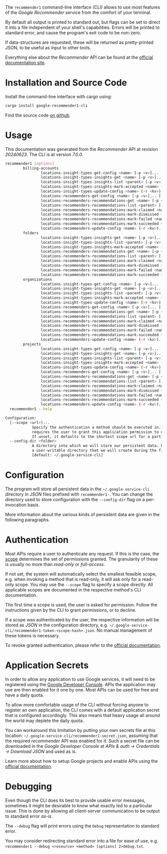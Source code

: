 <!---
DO NOT EDIT !
This file was generated automatically from 'src/generator/templates/cli/README.md.mako'
DO NOT EDIT !
-->
The `recommender1` command-line interface *(CLI)* allows to use most features of the *Google Recommender* service from the comfort of your terminal.

By default all output is printed to standard out, but flags can be set to direct it into a file independent of your shell's
capabilities. Errors will be printed to standard error, and cause the program's exit code to be non-zero.

If data-structures are requested, these will be returned as pretty-printed JSON, to be useful as input to other tools.

Everything else about the *Recommender* API can be found at the
[official documentation site](https://cloud.google.com/recommender/docs/).

# Installation and Source Code

Install the command-line interface with cargo using:

```bash
cargo install google-recommender1-cli
```

Find the source code [on github](https://github.com/Byron/google-apis-rs/tree/main/gen/recommender1-cli).

# Usage

This documentation was generated from the *Recommender* API at revision *20240623*. The CLI is at version *7.0.0*.

```bash
recommender1 [options]
        billing-accounts
                locations-insight-types-get-config <name> [-p <v>]... [-o <out>]
                locations-insight-types-insights-get <name> [-p <v>]... [-o <out>]
                locations-insight-types-insights-list <parent> [-p <v>]... [-o <out>]
                locations-insight-types-insights-mark-accepted <name> (-r <kv>)... [-p <v>]... [-o <out>]
                locations-insight-types-update-config <name> (-r <kv>)... [-p <v>]... [-o <out>]
                locations-recommenders-get-config <name> [-p <v>]... [-o <out>]
                locations-recommenders-recommendations-get <name> [-p <v>]... [-o <out>]
                locations-recommenders-recommendations-list <parent> [-p <v>]... [-o <out>]
                locations-recommenders-recommendations-mark-claimed <name> (-r <kv>)... [-p <v>]... [-o <out>]
                locations-recommenders-recommendations-mark-dismissed <name> (-r <kv>)... [-p <v>]... [-o <out>]
                locations-recommenders-recommendations-mark-failed <name> (-r <kv>)... [-p <v>]... [-o <out>]
                locations-recommenders-recommendations-mark-succeeded <name> (-r <kv>)... [-p <v>]... [-o <out>]
                locations-recommenders-update-config <name> (-r <kv>)... [-p <v>]... [-o <out>]
        folders
                locations-insight-types-insights-get <name> [-p <v>]... [-o <out>]
                locations-insight-types-insights-list <parent> [-p <v>]... [-o <out>]
                locations-insight-types-insights-mark-accepted <name> (-r <kv>)... [-p <v>]... [-o <out>]
                locations-recommenders-recommendations-get <name> [-p <v>]... [-o <out>]
                locations-recommenders-recommendations-list <parent> [-p <v>]... [-o <out>]
                locations-recommenders-recommendations-mark-claimed <name> (-r <kv>)... [-p <v>]... [-o <out>]
                locations-recommenders-recommendations-mark-dismissed <name> (-r <kv>)... [-p <v>]... [-o <out>]
                locations-recommenders-recommendations-mark-failed <name> (-r <kv>)... [-p <v>]... [-o <out>]
                locations-recommenders-recommendations-mark-succeeded <name> (-r <kv>)... [-p <v>]... [-o <out>]
        organizations
                locations-insight-types-get-config <name> [-p <v>]... [-o <out>]
                locations-insight-types-insights-get <name> [-p <v>]... [-o <out>]
                locations-insight-types-insights-list <parent> [-p <v>]... [-o <out>]
                locations-insight-types-insights-mark-accepted <name> (-r <kv>)... [-p <v>]... [-o <out>]
                locations-insight-types-update-config <name> (-r <kv>)... [-p <v>]... [-o <out>]
                locations-recommenders-get-config <name> [-p <v>]... [-o <out>]
                locations-recommenders-recommendations-get <name> [-p <v>]... [-o <out>]
                locations-recommenders-recommendations-list <parent> [-p <v>]... [-o <out>]
                locations-recommenders-recommendations-mark-claimed <name> (-r <kv>)... [-p <v>]... [-o <out>]
                locations-recommenders-recommendations-mark-dismissed <name> (-r <kv>)... [-p <v>]... [-o <out>]
                locations-recommenders-recommendations-mark-failed <name> (-r <kv>)... [-p <v>]... [-o <out>]
                locations-recommenders-recommendations-mark-succeeded <name> (-r <kv>)... [-p <v>]... [-o <out>]
                locations-recommenders-update-config <name> (-r <kv>)... [-p <v>]... [-o <out>]
        projects
                locations-insight-types-get-config <name> [-p <v>]... [-o <out>]
                locations-insight-types-insights-get <name> [-p <v>]... [-o <out>]
                locations-insight-types-insights-list <parent> [-p <v>]... [-o <out>]
                locations-insight-types-insights-mark-accepted <name> (-r <kv>)... [-p <v>]... [-o <out>]
                locations-insight-types-update-config <name> (-r <kv>)... [-p <v>]... [-o <out>]
                locations-recommenders-get-config <name> [-p <v>]... [-o <out>]
                locations-recommenders-recommendations-get <name> [-p <v>]... [-o <out>]
                locations-recommenders-recommendations-list <parent> [-p <v>]... [-o <out>]
                locations-recommenders-recommendations-mark-claimed <name> (-r <kv>)... [-p <v>]... [-o <out>]
                locations-recommenders-recommendations-mark-dismissed <name> (-r <kv>)... [-p <v>]... [-o <out>]
                locations-recommenders-recommendations-mark-failed <name> (-r <kv>)... [-p <v>]... [-o <out>]
                locations-recommenders-recommendations-mark-succeeded <name> (-r <kv>)... [-p <v>]... [-o <out>]
                locations-recommenders-update-config <name> (-r <kv>)... [-p <v>]... [-o <out>]
  recommender1 --help

Configuration:
  [--scope <url>]...
            Specify the authentication a method should be executed in. Each scope
            requires the user to grant this application permission to use it.
            If unset, it defaults to the shortest scope url for a particular method.
  --config-dir <folder>
            A directory into which we will store our persistent data. Defaults to
            a user-writable directory that we will create during the first invocation.
            [default: ~/.google-service-cli]

```

# Configuration

The program will store all persistent data in the `~/.google-service-cli` directory in *JSON* files prefixed with `recommender1-`.  You can change the directory used to store configuration with the `--config-dir` flag on a per-invocation basis.

More information about the various kinds of persistent data are given in the following paragraphs.

# Authentication

Most APIs require a user to authenticate any request. If this is the case, the [scope][scopes] determines the
set of permissions granted. The granularity of these is usually no more than *read-only* or *full-access*.

If not set, the system will automatically select the smallest feasible scope, e.g. when invoking a
method that is read-only, it will ask only for a read-only scope.
You may use the `--scope` flag to specify a scope directly.
All applicable scopes are documented in the respective method's CLI documentation.

The first time a scope is used, the user is asked for permission. Follow the instructions given
by the CLI to grant permissions, or to decline.

If a scope was authenticated by the user, the respective information will be stored as *JSON* in the configuration
directory, e.g. `~/.google-service-cli/recommender1-token-<scope-hash>.json`. No manual management of these tokens
is necessary.

To revoke granted authentication, please refer to the [official documentation][revoke-access].

# Application Secrets

In order to allow any application to use Google services, it will need to be registered using the
[Google Developer Console][google-dev-console]. APIs the application may use are then enabled for it
one by one. Most APIs can be used for free and have a daily quota.

To allow more comfortable usage of the CLI without forcing anyone to register an own application, the CLI
comes with a default application secret that is configured accordingly. This also means that heavy usage
all around the world may deplete the daily quota.

You can workaround this limitation by putting your own secrets file at this location:
`~/.google-service-cli/recommender1-secret.json`, assuming that the required *recommender* API
was enabled for it. Such a secret file can be downloaded in the *Google Developer Console* at
*APIs & auth -> Credentials -> Download JSON* and used as is.

Learn more about how to setup Google projects and enable APIs using the [official documentation][google-project-new].


# Debugging

Even though the CLI does its best to provide usable error messages, sometimes it might be desirable to know
what exactly led to a particular issue. This is done by allowing all client-server communication to be
output to standard error *as-is*.

The `--debug` flag will print errors using the `Debug` representation to standard error.

You may consider redirecting standard error into a file for ease of use, e.g. `recommender1 --debug <resource> <method> [options] 2>debug.txt`.


[scopes]: https://developers.google.com/+/api/oauth#scopes
[revoke-access]: http://webapps.stackexchange.com/a/30849
[google-dev-console]: https://console.developers.google.com/
[google-project-new]: https://developers.google.com/console/help/new/
